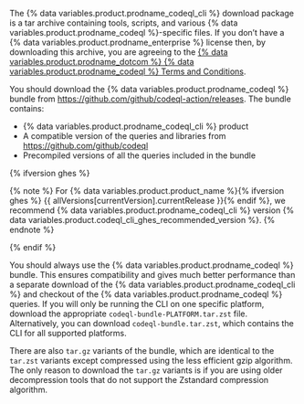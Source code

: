 The {% data variables.product.prodname_codeql_cli %} download package is a tar archive containing tools, scripts, and
various {% data variables.product.prodname_codeql %}-specific files. If you don’t have a {% data variables.product.prodname_enterprise %} license then, by
downloading this archive, you are agreeing to the [{% data variables.product.prodname_dotcom %} {% data variables.product.prodname_codeql %} Terms and
Conditions](https://securitylab.github.com/tools/codeql/license).

You should download the {% data variables.product.prodname_codeql %} bundle from https://github.com/github/codeql-action/releases. The bundle contains:

* {% data variables.product.prodname_codeql_cli %} product
* A compatible version of the queries and libraries from https://github.com/github/codeql
* Precompiled versions of all the queries included in the bundle

{% ifversion ghes %}

{% note %}
For {% data variables.product.product_name %}{% ifversion ghes %} {{ allVersions[currentVersion].currentRelease }}{% endif %}, we recommend {% data variables.product.prodname_codeql_cli %} version {% data variables.product.codeql_cli_ghes_recommended_version %}.
{% endnote %}

{% endif %}

You should always use the {% data variables.product.prodname_codeql %} bundle. This ensures compatibility and gives much better performance than a separate download of the {% data variables.product.prodname_codeql_cli %} and checkout of the {% data variables.product.prodname_codeql %} queries. If you will only be running the CLI on one specific platform, download the appropriate `codeql-bundle-PLATFORM.tar.zst` file. Alternatively, you can download `codeql-bundle.tar.zst`, which contains the CLI for all supported platforms.

There are also `tar.gz` variants of the bundle, which are identical to the `tar.zst` variants except compressed using the less efficient gzip algorithm. The only reason to download the `tar.gz` variants is if you are using older decompression tools that do not support the Zstandard compression algorithm.
